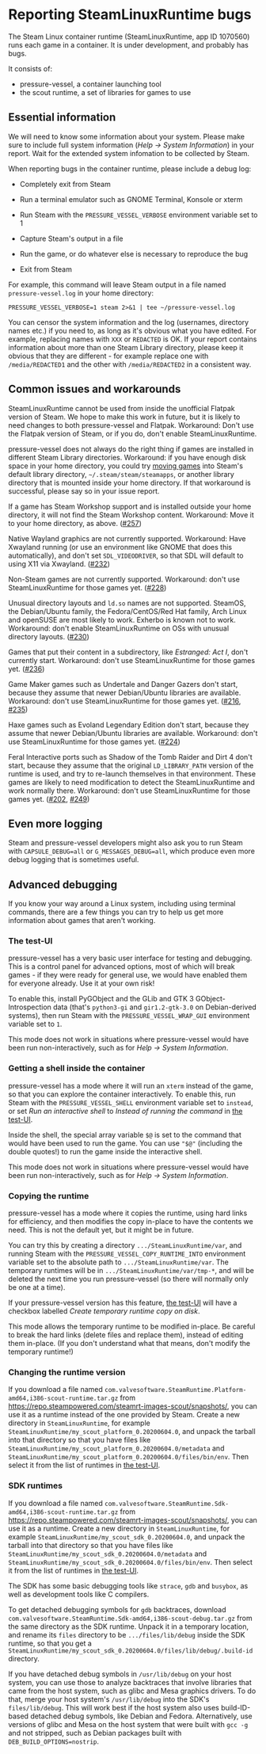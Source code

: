 Reporting SteamLinuxRuntime bugs
================================

The Steam Linux container runtime (SteamLinuxRuntime, app ID 1070560)
runs each game in a container. It is under development, and probably
has bugs.

It consists of:

* pressure-vessel, a container launching tool
* the scout runtime, a set of libraries for games to use

Essential information
---------------------

We will need to know some information about your system. Please make sure
to include full system information (*Help -> System Information*) in your
report. Wait for the extended system infomation to be collected by Steam.

When reporting bugs in the container runtime, please include a debug
log:

* Completely exit from Steam

* Run a terminal emulator such as GNOME Terminal, Konsole or xterm

* Run Steam with the `PRESSURE_VESSEL_VERBOSE` environment variable
    set to 1

* Capture Steam's output in a file

* Run the game, or do whatever else is necessary to reproduce the bug

* Exit from Steam

For example, this command will leave Steam output in a file named
`pressure-vessel.log` in your home directory:

    PRESSURE_VESSEL_VERBOSE=1 steam 2>&1 | tee ~/pressure-vessel.log

You can censor the system information and the log (usernames, directory
names etc.) if you need to, as long as it's obvious what you have
edited. For example, replacing names with `XXX` or `REDACTED` is OK.
If your report contains information about more than one Steam Library
directory, please keep it obvious that they are different - for example
replace one with `/media/REDACTED1` and the other with
`/media/REDACTED2` in a consistent way.

Common issues and workarounds
-----------------------------

SteamLinuxRuntime cannot be used from inside the unofficial Flatpak
version of Steam. We hope to make this work in future, but it is likely
to need changes to both pressure-vessel and Flatpak.
Workaround: Don't use the Flatpak version of Steam, or if you do,
don't enable SteamLinuxRuntime.

pressure-vessel does not always do the right thing if games are
installed in different Steam Library directories. Workaround: if you
have enough disk space in your home directory, you could try
[moving games](https://www.howtogeek.com/269515/how-to-move-a-steam-game-to-another-drive-without-re-downloading-it/)
into Steam's default library directory, `~/.steam/steam/steamapps`,
or another library directory that is mounted inside your home directory.
If that workaround is successful, please say so in your issue report.

If a game has Steam Workshop support and is installed outside your
home directory, it will not find the Steam Workshop content.
Workaround: Move it to your home directory, as above.
([#257](https://github.com/ValveSoftware/steam-runtime/issues/257))

Native Wayland graphics are not currently supported. Workaround:
Have Xwayland running (or use an environment like GNOME that does this
automatically), and don't set `SDL_VIDEODRIVER`, so that SDL will default
to using X11 via Xwayland.
([#232](https://github.com/ValveSoftware/steam-runtime/issues/232))

Non-Steam games are not currently supported.
Workaround: don't use SteamLinuxRuntime for those games yet.
([#228](https://github.com/ValveSoftware/steam-runtime/issues/228))

Unusual directory layouts and `ld.so` names are not supported.
SteamOS, the Debian/Ubuntu family, the Fedora/CentOS/Red Hat family,
Arch Linux and openSUSE are most likely to work.
Exherbo is known not to work.
Workaround: don't enable SteamLinuxRuntime on OSs with unusual
directory layouts.
([#230](https://github.com/ValveSoftware/steam-runtime/issues/230))

Games that put their content in a subdirectory, like *Estranged: Act I*,
don't currently start.
Workaround: don't use SteamLinuxRuntime for those games yet.
([#236](https://github.com/ValveSoftware/steam-runtime/issues/236))

Game Maker games such as Undertale and Danger Gazers don't start,
because they assume that newer Debian/Ubuntu libraries are available.
Workaround: don't use SteamLinuxRuntime for those games yet.
([#216](https://github.com/ValveSoftware/steam-runtime/issues/216),
[#235](https://github.com/ValveSoftware/steam-runtime/issues/235))

Haxe games such as Evoland Legendary Edition don't start,
because they assume that newer Debian/Ubuntu libraries are available.
Workaround: don't use SteamLinuxRuntime for those games yet.
([#224](https://github.com/ValveSoftware/steam-runtime/issues/224))

Feral Interactive ports such as Shadow of the Tomb Raider and Dirt 4
don't start, because they assume that the original `LD_LIBRARY_PATH`
version of the runtime is used, and try to re-launch themselves in that
environment. These games are likely to need modification to detect the
SteamLinuxRuntime and work normally there.
Workaround: don't use SteamLinuxRuntime for those games yet.
([#202](https://github.com/ValveSoftware/steam-runtime/issues/202),
[#249](https://github.com/ValveSoftware/steam-runtime/issues/249))

Even more logging
-----------------

Steam and pressure-vessel developers might also ask you to run Steam
with `CAPSULE_DEBUG=all` or `G_MESSAGES_DEBUG=all`, which produce
even more debug logging that is sometimes useful.

Advanced debugging
------------------

If you know your way around a Linux system, including using terminal
commands, there are a few things you can try to help us get more
information about games that aren't working.

### <a name="test-ui" id="test-ui">The test-UI</a>

pressure-vessel has a very basic user interface for testing and debugging.
This is a control panel for advanced options, most of which will break
games - if they were ready for general use, we would have enabled them
for everyone already. Use it at your own risk!

To enable this, install PyGObject and the GLib and GTK 3
GObject-Introspection data (that's `python3-gi` and `gir1.2-gtk-3.0` on
Debian-derived systems), then run Steam with the `PRESSURE_VESSEL_WRAP_GUI`
environment variable set to `1`.

This mode does not work in situations where pressure-vessel would have
been run non-interactively, such as for *Help -> System Information*.

### Getting a shell inside the container

pressure-vessel has a mode where it will run an `xterm` instead of the
game, so that you can explore the container interactively. To enable
this, run Steam with the `PRESSURE_VESSEL_SHELL` environment variable
set to `instead`, or set *Run an interactive shell* to
*Instead of running the command* in [the test-UI](#test-ui).

Inside the shell, the special array variable `$@` is set to the command
that would have been used to run the game. You can use `"$@"` (including
the double quotes!) to run the game inside the interactive shell.

This mode does not work in situations where pressure-vessel would have
been run non-interactively, such as for *Help -> System Information*.

### Copying the runtime

pressure-vessel has a mode where it copies the runtime, using hard
links for efficiency, and then modifies the copy in-place to have the
contents we need. This is not the default yet, but it might be in future.

You can try this by creating a directory `.../SteamLinuxRuntime/var`,
and running Steam with the `PRESSURE_VESSEL_COPY_RUNTIME_INTO`
environment variable set to the absolute path to `.../SteamLinuxRuntime/var`.
The temporary runtimes will be in `.../SteamLinuxRuntime/var/tmp-*`,
and will be deleted the next time you run pressure-vessel (so there
will normally only be one at a time).

If your pressure-vessel version has this feature, [the test-UI](#test-ui)
will have a checkbox labelled *Create temporary runtime copy on disk*.

This mode allows the temporary runtime to be modified in-place. Be
careful to break the hard links (delete files and replace them), instead
of editing them in-place. (If you don't understand what that means, don't
modify the temporary runtime!)

### Changing the runtime version

If you download a file named
`com.valvesoftware.SteamRuntime.Platform-amd64,i386-scout-runtime.tar.gz`
from <https://repo.steampowered.com/steamrt-images-scout/snapshots/>,
you can use it as a runtime instead of the one provided by Steam.
Create a new directory in `SteamLinuxRuntime`, for example
`SteamLinuxRuntime/my_scout_platform_0.20200604.0`,
and unpack the tarball into that directory so that you have files like
`SteamLinuxRuntime/my_scout_platform_0.20200604.0/metadata` and
`SteamLinuxRuntime/my_scout_platform_0.20200604.0/files/bin/env`.
Then select it from the list of runtimes in [the test-UI](#test-ui).

### SDK runtimes

If you download a file named
`com.valvesoftware.SteamRuntime.Sdk-amd64,i386-scout-runtime.tar.gz`
from <https://repo.steampowered.com/steamrt-images-scout/snapshots/>,
you can use it as a runtime. Create a new directory in
`SteamLinuxRuntime`, for example `SteamLinuxRuntime/my_scout_sdk_0.20200604.0`,
and unpack the tarball into that directory so that you have files like
`SteamLinuxRuntime/my_scout_sdk_0.20200604.0/metadata` and
`SteamLinuxRuntime/my_scout_sdk_0.20200604.0/files/bin/env`.
Then select it from the list of runtimes in [the test-UI](#test-ui).

The SDK has some basic debugging tools like `strace`, `gdb` and `busybox`,
as well as development tools like C compilers.

To get detached debugging symbols for `gdb` backtraces, download
`com.valvesoftware.SteamRuntime.Sdk-amd64,i386-scout-debug.tar.gz` from
the same directory as the SDK runtime. Unpack it in a temporary location,
and rename its `files` directory to be `.../files/lib/debug` inside the
SDK runtime, so that you get a
`SteamLinuxRuntime/my_scout_sdk_0.20200604.0/files/lib/debug/.build-id`
directory.

If you have detached debug symbols in `/usr/lib/debug` on your host
system, you can use those to analyze backtraces that involve libraries
that came from the host system, such as glibc and Mesa graphics drivers.
To do that, merge your host system's `/usr/lib/debug` into the SDK's
`files/lib/debug`. This will work best if the host system also uses
build-ID-based detached debug symbols, like Debian and Fedora.
Alternatively, use versions of glibc and Mesa on the host system that
were built with `gcc -g` and not stripped, such as Debian packages
built with `DEB_BUILD_OPTIONS=nostrip`.
